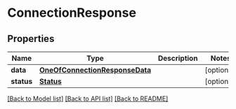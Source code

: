 # ConnectionResponse

## Properties
Name | Type | Description | Notes
------------ | ------------- | ------------- | -------------
**data** | [**OneOfConnectionResponseData**](OneOfConnectionResponseData.md) |  | [optional] 
**status** | [**Status**](Status.md) |  | [optional] 

[[Back to Model list]](../README.md#documentation-for-models) [[Back to API list]](../README.md#documentation-for-api-endpoints) [[Back to README]](../README.md)


